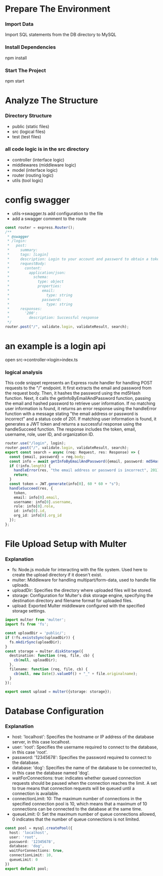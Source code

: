# Prepare The Environment

### Import Data

Import SQL statements from the DB directory to MySQL

### Install Dependencies

npm install

### Start The Project

npm start

# Analyze The Structure

### Directory Structure

- public (static files)
- src (logical files)
- test (test files)

### all code logic is in the src directory

- controller (interface logic)
- middlewares (middleware logic)
- model (interface logic)
- router (routing logic)
- utils (tool logic)

# config swagger

- utils->swagger.ts add configuration to the file
- add a swagger comment to the route

```ts
const router = express.Router();
/**
 * @swagger
 * /login:
 *   post:
 *     summary:
 *     tags: [Login]
 *     description: Login to your account and password to obtain a token
 *     requestBody:
 *       content:
 *         application/json:
 *           schema:
 *             type: object
 *             properties:
 *               email:
 *                 type: string
 *               password:
 *                 type: string
 *     responses:
 *       '200':
 *         description: Successful response
 */
router.post("/", validate.login, validateResult, search);
```

# an example is a login api

open src->controller->login>index.ts

### logical analysis

This code snippet represents an Express route handler for handling POST requests to the "/" endpoint. It first extracts
the email and password from the request body. Then, it hashes the password using the md5Hash function. Next, it calls
the getInfoByEmailAndPassword function, passing the email and hashed password to retrieve user information.
If no matching user information is found, it returns an error response using the handleError function with a message
stating "the email address or password is incorrect" and a status code of 201.
If matching user information is found, it generates a JWT token and returns a successful response using the
handleSucceed function. The response includes the token, email, username, role, user ID, and organization ID.

```ts
router.use("/login", login);
router.post("/", validate.login, validateResult, search);
export const search = async (req: Request, res: Response) => {
  const {email, password} = req.body;
  const info = await getInfoByEmailAndPassword({email, password: md5Hash(password)});
  if (!info.length) {
    handleError(res, "the email address or password is incorrect", 201);
    return;
  }
  const token = JWT.generate(info[0], 60 * 60 + "s");
  handleSucceed(res, {
    token,
    email: info[0].email,
    username: info[0].username,
    role: info[0].role,
    id: info[0].id,
    org_id: info[0].org_id
  });
};
```

# File Upload Setup with Multer

### Explanation

- fs: Node.js module for interacting with the file system. Used here to create the upload directory if it doesn't exist.
- multer: Middleware for handling multipart/form-data, used to handle file uploads.
- uploadDir: Specifies the directory where uploaded files will be stored.
- storage: Configuration for Multer's disk storage engine, specifying the destination directory and filename format for
  uploaded files.
- upload: Exported Multer middleware configured with the specified storage settings.

```ts
import multer from 'multer';
import fs from 'fs';

const uploadDir = 'public/';
if (!fs.existsSync(uploadDir)) {
  fs.mkdirSync(uploadDir);
}
const storage = multer.diskStorage({
  destination: function (req, file, cb) {
    cb(null, uploadDir);
  },
  filename: function (req, file, cb) {
    cb(null, new Date().valueOf() + "_" + file.originalname);
  }
});

export const upload = multer({storage: storage});

```

# Database Configuration

### Explanation

- host: 'localhost': Specifies the hostname or IP address of the database server, in this case localhost.
- user: 'root': Specifies the username required to connect to the database, in this case 'root'.
- password: '12345678': Specifies the password required to connect to the database.
- database: 'dog': Specifies the name of the database to be connected to, in this case the database named 'dog'.
- waitForConnections: true: indicates whether queued connection requests should be paused when the connection reaches
  the limit. A set to true means that connection requests will be queued until a connection is available.
- connectionLimit: 10: The maximum number of connections in the specified connection pool is 10, which means that a
  maximum of 10 connections can be connected to the database at the same time.
- queueLimit: 0: Set the maximum number of queue connections allowed, 0 indicates that the number of queue connections
  is not limited.

```ts
const pool = mysql.createPool({
  host: 'localhost',
  user: 'root',
  password: '12345678',
  database: 'dog',
  waitForConnections: true,
  connectionLimit: 10,
  queueLimit: 0
})
export default pool;
```


